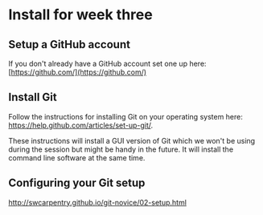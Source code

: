 # Install for week three

## Setup a GitHub account
If you don't already have a GitHub account set one up here: [https://github.com/](https://github.com/)

## Install Git
Follow the instructions for installing Git on your operating system here: 
https://help.github.com/articles/set-up-git/.

These instructions will install a GUI version of Git which we won't be using during the session but might be handy in the future. It will install the command line software at the same time. 

## Configuring your Git setup
http://swcarpentry.github.io/git-novice/02-setup.html
